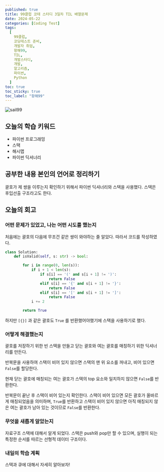 ```yaml
---
published: true
title: 99클럽 코테 스터디 3일차 TIL 배열문제
date: 2024-05-22
categories: [Coding Test]
tags:
  [
    99클럽,
    코딩테스트 준비,
    개발자 취업,
    항해99,
    TIL,
    개발스터디,
    개발,
    알고리즘,
    파이썬,
    Python
  ]
toc: true
toc_sticky: true
toc_label: "항해99"
---
```


<img alt='sail99' src="https://oopy.lazyrockets.com/api/v2/notion/image?src=https%3A%2F%2Fprod-files-secure.s3.us-west-2.amazonaws.com%2F83c75a39-3aba-4ba4-a792-7aefe4b07895%2F3f44946f-2f98-4ae8-a63c-a30b344ed52a%2Fnotion-cover.png&blockId=94c08c80-54b9-43f0-a2ba-6f154ee0d3e8&width=3600" >

## 오늘의 학습 키워드

- 파이썬 프로그래밍
- 스택
- 해시맵
- 파이썬 딕셔너리

## 공부한 내용 본인의 언어로 정리하기

괄호가 제 쌍을 이루는지 확인하기 위해서 파이썬 딕셔너리와 스택을 사용했다. 스택은 후입선출 구조라고도 한다.

## 오늘의 회고

### 어떤 문제가 있었고, 나는 어떤 시도를 했는지

처음에는 괄호의 다음에 무조건 같은 쌍이 와야하는 줄 알았다. 따라서 코드를 작성하였다.

```python
class Solution:
    def isValid(self, s: str) -> bool:

        for i in range(0, len(s)):
            if i + 1 < len(s):
                if s[i] == '(' and s[i + 1] != ')':
                    return False
                elif s[i] == '{' and s[i + 1] != '}':
                    return False
                elif s[i] == '[' and s[i + 1] != ']':
                    return False
            i += 2

        return True
```

하지만 `[{}]` 과 같은 괄호도 `True` 를 반환했어야했기에 스택을 사용하기로 했다.

### 어떻게 해결했는지

괄호를 저장하기 위한 빈 스택을 만들고 닫는 괄호와 여는 괄호를 매칭하기 위한 딕셔너리를 만든다.

반복문을 사용하여 스택이 비어 있지 않으면 스택의 맨 위 요소를 꺼내고, 비어 있으면 `False`를 할당한다.

현재 닫는 괄호에 매칭되는 여는 괄호가 스택의 top 요소와 일치하지 않으면 `False`를 반환한다.

반복문이 끝난 후 스택이 비어 있는지 확인한다. 스택이 비어 있으면 모든 괄호가 올바르게 매칭되었음을 의미하며, `True`를 반환하고 스택이 비어 있지 않으면 아직 매칭되지 않은 여는 괄호가 남아 있는 것이므로 `False`를 반환한다.

### 무엇을 새롭게 알았는지

자료구조 스택에 대해서 알게 되었다.
스택은 push와 pop만 할 수 있으며, 실행이 되는 특정한 순서를 따르는 선형적 데이터 구조이다.

### 내일의 학습 계획

스택과 큐에 대해서 자세히 알아보자!
